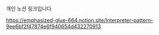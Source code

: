 개인 노션 링크입니다

https://emphasized-glue-664.notion.site/Interpreter-pattern-9ee6bf2f47874e6f940654d432270913